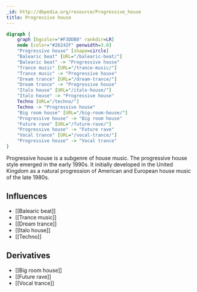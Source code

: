 ```yaml
---
_id: http://dbpedia.org/resource/Progressive_house
title: Progressive house
---
```


```dot
digraph {
	graph [bgcolor="#F3DDB8" rankdir=LR]
	node [color="#26242F" penwidth=3.0]
	"Progressive house" [shape=circle]
	"Balearic beat" [URL="/balearic-beat/"]
	"Balearic beat" -> "Progressive house"
	"Trance music" [URL="/trance-music/"]
	"Trance music" -> "Progressive house"
	"Dream trance" [URL="/dream-trance/"]
	"Dream trance" -> "Progressive house"
	"Italo house" [URL="/italo-house/"]
	"Italo house" -> "Progressive house"
	Techno [URL="/techno/"]
	Techno -> "Progressive house"
	"Big room house" [URL="/big-room-house/"]
	"Progressive house" -> "Big room house"
	"Future rave" [URL="/future-rave/"]
	"Progressive house" -> "Future rave"
	"Vocal trance" [URL="/vocal-trance/"]
	"Progressive house" -> "Vocal trance"
}
```

Progressive house is a subgenre of house music. The progressive house style emerged in the early 1990s. It initially developed in the United Kingdom as a natural progression of American and European house music of the late 1980s.

## Influences

- [[Balearic beat]]
- [[Trance music]]
- [[Dream trance]]
- [[Italo house]]
- [[Techno]]

## Derivatives

- [[Big room house]]
- [[Future rave]]
- [[Vocal trance]]
